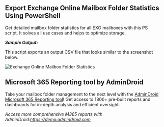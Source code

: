 ## Export Exchange Online Mailbox Folder Statistics Using PowerShell

Get detailed mailbox folder statistics for all EXO mailboxes with this PS script. It solves all use cases and helps to optimize storage.

***Sample Output:***

This script exports an output CSV file that looks similar to the screenshot below.

![Exchange Online Mailbox Folder Statistics](https://o365reports.com/wp-content/uploads/2024/05/MailboxFolderStatisticsReports-Output-1024x355.png?v=1716285306)

## Microsoft 365 Reporting tool by AdminDroid

Take your mailbox folder management to the next level with the [AdminDroid Microsoft 365 Reporting tool](https://admindroid.com/?src=GitHub)! Get access to 1800+ pre-built reports and dashboards for in-depth analysis and efficient oversight.

*Access more comprehensive M365 reports with AdminDroid:<https://demo.admindroid.com>*


